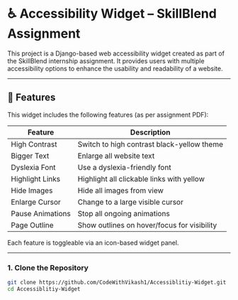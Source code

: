 # ♿ Accessibility Widget – SkillBlend Assignment

This project is a Django-based web accessibility widget created as part of the SkillBlend internship assignment. It provides users with multiple accessibility options to enhance the usability and readability of a website.

---

## 🔧 Features

This widget includes the following features (as per assignment PDF):

| Feature              | Description                                     |
|----------------------|-------------------------------------------------|
| High Contrast         | Switch to high contrast black-yellow theme      |
| Bigger Text           | Enlarge all website text                        |
| Dyslexia Font         | Use a dyslexia-friendly font                    |
| Highlight Links       | Highlight all clickable links with yellow      |
| Hide Images           | Hide all images from view                      |
| Enlarge Cursor        | Change to a large visible cursor               |
| Pause Animations      | Stop all ongoing animations                    |
| Page Outline          | Show outlines on hover/focus for visibility    |

Each feature is toggleable via an icon-based widget panel.

---
### 1. Clone the Repository

```bash
git clone https://github.com/CodeWithVikash1/Accessiblitiy-Widget.git
cd Accessiblitiy-Widget
